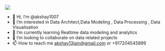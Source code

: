 ![](https://https://github.com/akshay1007/akshay1007/edit/main/SQL.gif)
- 👋 Hi, I’m @akshay1007
- 👀 I’m interested in Data Architect,Data Modeling , Data Processing , Data Visualisation
- 🌱 I’m currently learning Realtime data modeling and analytics
- 💞️ I’m looking to collaborate on data related projects
- 📫 How to reach me akshay13jain@gmail.com or +917204545899

<!---
akshay1007/akshay1007 is a ✨ special ✨ repository because its `README.md` (this file) appears on your GitHub profile.
You can click the Preview link to take a look at your changes.
--->
